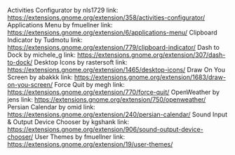 Activities Configurator by nls1729 link: https://extensions.gnome.org/extension/358/activities-configurator/
Applications Menu by fmuellner link: https://extensions.gnome.org/extension/6/applications-menu/
Clipboard Indicator by Tudmotu link: https://extensions.gnome.org/extension/779/clipboard-indicator/
Dash to Dock by michele_g link: https://extensions.gnome.org/extension/307/dash-to-dock/
Desktop Icons by rastersoft link: https://extensions.gnome.org/extension/1465/desktop-icons/
Draw On You Screen by abakkk link: https://extensions.gnome.org/extension/1683/draw-on-you-screen/
Force Quit by megh link: https://extensions.gnome.org/extension/770/force-quit/
OpenWeather by jens link: https://extensions.gnome.org/extension/750/openweather/
Persian Calendar by omid link: https://extensions.gnome.org/extension/240/persian-calendar/
Sound Input & Output Device Chooser by kgshank link: https://extensions.gnome.org/extension/906/sound-output-device-chooser/
User Themes by fmuellner link: https://extensions.gnome.org/extension/19/user-themes/
